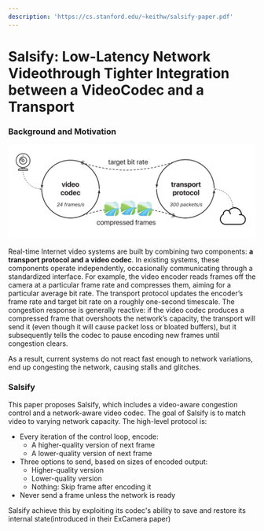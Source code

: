 ```yaml
---
description: 'https://cs.stanford.edu/~keithw/salsify-paper.pdf'
---
```


# Salsify: Low-Latency Network Videothrough Tighter Integration between a VideoCodec and a Transport

### Background and Motivation

![Credit: Sadjad Fouladi](../../.gitbook/assets/screen-shot-2020-06-07-at-1.14.17-pm.png)

Real-time Internet video systems are built by combining two components: **a transport protocol and a video codec**. In existing systems, these components operate independently, occasionally communicating through a standardized interface. For example,  the video encoder reads frames off the camera at a particular frame rate and compresses them, aiming for a particular average bit rate. The transport protocol updates the encoder’s frame rate and target bit rate on a roughly one-second timescale. The congestion response is generally reactive: if the video codec produces a compressed frame that overshoots the network’s capacity, the transport will send it \(even though it will cause packet loss or bloated buffers\), but it subsequently tells the codec to pause encoding new frames until congestion clears. 

As a result, current systems do not react fast enough to network variations, end up congesting the network, causing stalls and glitches. 

### Salsify

This paper proposes Salsify, which includes a video-aware congestion control and a network-aware video codec. The goal of Salsify is to match video to varying network capacity. The high-level protocol is:

* Every iteration of the control loop, encode:
  * A higher-quality version of next frame
  * A lower-quality version of next frame
* Three options to send, based on sizes of encoded output:
  * Higher-quality version
  * Lower-quality version
  * Nothing: Skip frame after encoding it
* Never send a frame unless the network is ready

Salsify achieve this by exploiting its codec's ability to save and restore its internal state\(introduced in their ExCamera paper\)





